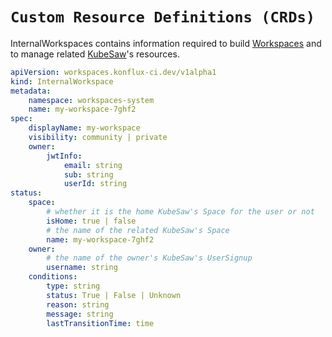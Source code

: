 # `Custom Resource Definitions (CRDs)`

InternalWorkspaces contains information required to build [Workspaces](../rest-api/crds.md) and to manage related [KubeSaw](https://github.com/codeready-toolchain)'s resources.

```yaml
apiVersion: workspaces.konflux-ci.dev/v1alpha1
kind: InternalWorkspace
metadata:
    namespace: workspaces-system
    name: my-workspace-7ghf2
spec:
    displayName: my-workspace
    visibility: community | private
    owner:
        jwtInfo:
            email: string
            sub: string
            userId: string
status:
    space:
        # whether it is the home KubeSaw's Space for the user or not
        isHome: true | false
        # the name of the related KubeSaw's Space
        name: my-workspace-7ghf2
    owner:
        # the name of the owner's KubeSaw's UserSignup
        username: string
    conditions:
        type: string
        status: True | False | Unknown
        reason: string
        message: string
        lastTransitionTime: time
```
